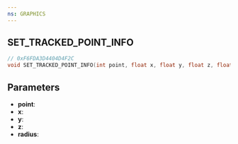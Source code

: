 ```yaml
---
ns: GRAPHICS
---
```

## SET_TRACKED_POINT_INFO

```c
// 0xF6FDA3D4404D4F2C
void SET_TRACKED_POINT_INFO(int point, float x, float y, float z, float radius);
```

## Parameters
* **point**:
* **x**:
* **y**:
* **z**:
* **radius**:
